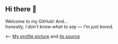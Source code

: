 ## Hi there 👋

<!--<a href="https://github.com/CivilianSauce/CivilianSauce/blob/main/rwtd252o977c1.jpeg">
  <img src="rwtd252o977c1.jpeg" alt="Profile Image" width="29%" align="right">
</a>-->

Welcome to my GitHub! And...  
*honestly, I don't know what to say — I'm just bored.*

⟵ [My profile picture](https://github.com/CivilianSauce/CivilianSauce/blob/main/rwtd252o977c1.jpeg) 
and [its source](https://www.reddit.com/r/Frieren/comments/18lvslo/frierens_machine_gun_seb_inks/?utm_source=share&utm_medium=web3x&utm_name=web3xcss&utm_term=1&utm_content=share_button)

<!--

~[![My profile picture](./image.jpg)](https://www.reddit.com/r/Frieren/comments/18lvslo/frierens_machine_gun_seb_inks/?utm_source=share&utm_medium=web3x&utm_name=web3xcss&utm_term=1&utm_content=share_button)~

**CivilianSauce/CivilianSauce** is a ✨ _special_ ✨ repository because its `README.md` (this file) appears on your GitHub profile.

Here are some ideas to get you started:

- 🔭 I’m currently working on ...
- 🌱 I’m currently learning ...
- 👯 I’m looking to collaborate on ...
- 🤔 I’m looking for help with ...
- 💬 Ask me about ...
- 📫 How to reach me: ...
- 😄 Pronouns: ...
- ⚡ Fun fact: ...
-->
